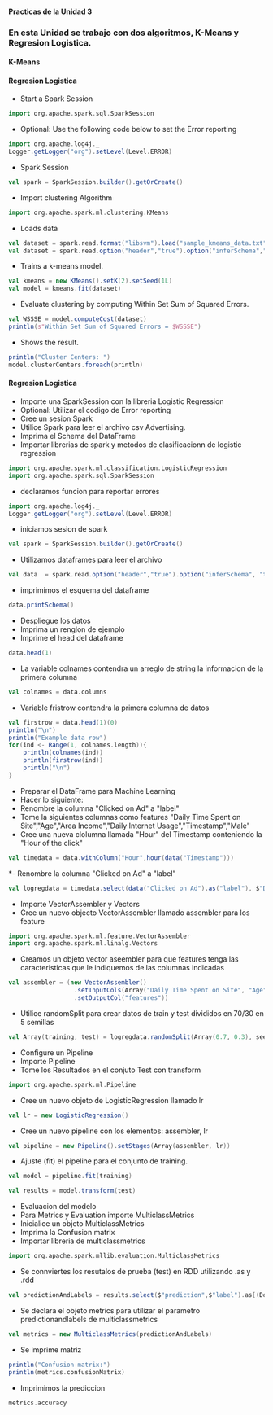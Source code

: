 #### Practicas de la Unidad 3
### En esta Unidad se trabajo con dos algoritmos, K-Means y Regresion Logistica.
#### K-Means
#### Regresion Logistica

* Start a Spark Session

```scala
import org.apache.spark.sql.SparkSession
```

* Optional: Use the following code below to set the Error reporting
```scala
import org.apache.log4j._
Logger.getLogger("org").setLevel(Level.ERROR)
```

 * Spark Session 
```scala
val spark = SparkSession.builder().getOrCreate()
```

* Import clustering Algorithm
```scala
import org.apache.spark.ml.clustering.KMeans
```

* Loads data
```scala
val dataset = spark.read.format("libsvm").load("sample_kmeans_data.txt")
val dataset = spark.read.option("header","true").option("inferSchema","true").csv("sample_kmeans_data.txt")
```

* Trains a k-means model.
```scala
val kmeans = new KMeans().setK(2).setSeed(1L)
val model = kmeans.fit(dataset)
```

* Evaluate clustering by computing Within Set Sum of Squared Errors.
```scala
val WSSSE = model.computeCost(dataset)
println(s"Within Set Sum of Squared Errors = $WSSSE")
```

* Shows the result.
```scala
println("Cluster Centers: ")
model.clusterCenters.foreach(println)
```


#### Regresion Logistica

* Importe una  SparkSession con la libreria Logistic Regression
* Optional: Utilizar el codigo de  Error reporting
* Cree un sesion Spark
* Utilice Spark para leer el archivo csv Advertising.
* Imprima el Schema del DataFrame
* Importar librerias de spark y metodos de clasificacionn de logistic regression

```scala
import org.apache.spark.ml.classification.LogisticRegression
import org.apache.spark.sql.SparkSession
```

* declaramos funcion para reportar errores
```scala
import org.apache.log4j._
Logger.getLogger("org").setLevel(Level.ERROR)
```

* iniciamos sesion de spark
```scala
val spark = SparkSession.builder().getOrCreate()
```

* Utilizamos dataframes para leer el archivo
```scala
val data  = spark.read.option("header","true").option("inferSchema", "true").format("csv").load("advertising.csv")
```

* imprimimos el esquema del dataframe 
```scala
data.printSchema()
```

* Despliegue los datos
* Imprima un renglon de ejemplo 
* Imprime el head del dataframe

```scala
data.head(1)
```

* La variable colnames contendra  un arreglo de string la informacion de la primera columna
```scala
val colnames = data.columns
```

* Variable fristrow contendra la primera columna de datos
```scala
val firstrow = data.head(1)(0)
println("\n")
println("Example data row")
for(ind <- Range(1, colnames.length)){
    println(colnames(ind))
    println(firstrow(ind))
    println("\n")
}

```
* Preparar el DataFrame para Machine Learning
* Hacer lo siguiente:
* Renombre la columna "Clicked on Ad" a "label"
* Tome la siguientes columnas como features "Daily Time Spent on Site","Age","Area Income","Daily Internet Usage","Timestamp","Male"
* Cree una nueva clolumna llamada "Hour" del Timestamp conteniendo la  "Hour of the click"
```scala
val timedata = data.withColumn("Hour",hour(data("Timestamp")))
```
*- Renombre la columna "Clicked on Ad" a "label"
```scala
val logregdata = timedata.select(data("Clicked on Ad").as("label"), $"Daily Time Spent on Site", $"Age", $"Area Income", $"Daily Internet Usage", $"Hour", $"Male")
```
* Importe VectorAssembler y Vectors
* Cree un nuevo objecto VectorAssembler llamado assembler para los feature
```scala
import org.apache.spark.ml.feature.VectorAssembler
import org.apache.spark.ml.linalg.Vectors
```
* Creamos un objeto vector aseembler para que features tenga las caracteristicas que le indiquemos de las columnas indicadas
```scala
val assembler = (new VectorAssembler()
                  .setInputCols(Array("Daily Time Spent on Site", "Age","Area Income","Daily Internet Usage","Hour","Male"))
                  .setOutputCol("features"))
```
* Utilice randomSplit para crear datos de train y test divididos en 70/30 en 5 semillas
```scala
val Array(training, test) = logregdata.randomSplit(Array(0.7, 0.3), seed = 12345)
```
* Configure un Pipeline
* Importe  Pipeline
* Tome los Resultados en el conjuto Test con transform
```scala
import org.apache.spark.ml.Pipeline
```
* Cree un nuevo objeto de  LogisticRegression llamado lr
```scala
val lr = new LogisticRegression()
```
* Cree un nuevo  pipeline con los elementos: assembler, lr
```scala
val pipeline = new Pipeline().setStages(Array(assembler, lr))
```
* Ajuste (fit) el pipeline para el conjunto de training.
```scala
val model = pipeline.fit(training)
```
```scala
val results = model.transform(test)
```
* Evaluacion del modelo
* Para Metrics y Evaluation importe MulticlassMetrics
* Inicialice un objeto MulticlassMetrics 
* Imprima la  Confusion matrix
* Importar libreria de multiclassmetrics
```scala
import org.apache.spark.mllib.evaluation.MulticlassMetrics
```
* Se connviertes los resutalos de prueba (test) en RDD utilizando .as y .rdd
```scala
val predictionAndLabels = results.select($"prediction",$"label").as[(Double, Double)].rdd
```
* Se declara el objeto metrics para utilizar el parametro predictionandlabels de multiclassmetrics
```scala
val metrics = new MulticlassMetrics(predictionAndLabels)
```
* Se imprime matriz
```scala
println("Confusion matrix:")
println(metrics.confusionMatrix)
```
* Imprimimos la prediccion 
```scala
metrics.accuracy
```
